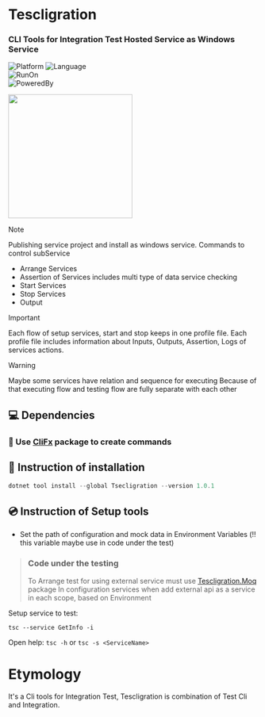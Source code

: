 # Tescligration
### CLI Tools for Integration Test Hosted Service as Windows Service  

![Platform](https://img.shields.io/badge/.NET-5C2D91?style=for-the-badge&logo=.net&logoColor=white)
![Language](https://img.shields.io/badge/C%23-239120?style=for-the-badge&logo=c-sharp&logoColor=white)   
![RunOn](https://img.shields.io/badge/Powershell-3756b3)   
![PoweredBy](https://img.shields.io/badge/Bakhtiari.ME-8A2BE2)

<img src="https://github.com/bakhtiariamir/Tescligration/blob/master/Docs/Tescligration.gif" width="250" height=250>

> [!NOTE]  
> Publishing service project and install as windows service.
> Commands to control subService
>
> * Arrange Services
> * Assertion of Services includes multi type of data service checking
> * Start Services
> * Stop Services
> * Output

> [!IMPORTANT]  
> Each flow of setup services, start and stop keeps in one profile file.
> Each profile file includes information about Inputs, Outputs, Assertion, Logs of services actions.

> [!WARNING]  
> Maybe some services have relation and sequence for executing Because of that executing flow and testing flow are fully separate with each other

## 💻 Dependencies
### :blue_book: Use [CliFx](https://github.com/Tyrrrz/CliFx) package to create commands

## 🚀 Instruction of installation
```Powershell
dotnet tool install --global Tsecligration --version 1.0.1
```
## :cd: Instruction of Setup tools
* Set the path of configuration and mock data in Environment Variables (:bangbang: this variable maybe use in code under the test)



> ### Code under the testing
> To Arrange test for using external service must use [Tescligration.Moq](https://github.com/bakhtiariamir) package
> In configuration services when add external api as a service in each scope, based on Environment

Setup service to test:
```
tsc --service GetInfo -i 
```
Open help: `tsc -h` or `tsc -s <ServiceName>`


# Etymology
It's a Cli tools for Integration Test, Tescligration is combination of Test Cli and Integration.